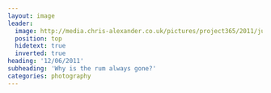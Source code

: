 ```yaml
---
layout: image
leader:
  image: http://media.chris-alexander.co.uk/pictures/project365/2011/jun/12/120611.jpg
  position: top
  hidetext: true
  inverted: true
heading: '12/06/2011'
subheading: 'Why is the rum always gone?'
categories: photography
---
```

